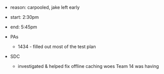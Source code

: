 - reason: carpooled, jake left early
- start: 2:30pm
- end: 5:45pm

- PAs
	- 1434 - filled out most of the test plan
- SDC
	- investigated & helped fix offline caching woes Team 14 was having